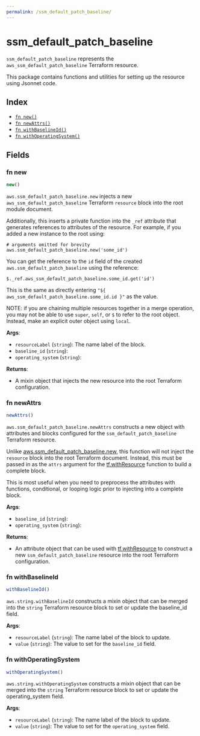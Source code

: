 ```yaml
---
permalink: /ssm_default_patch_baseline/
---
```


# ssm_default_patch_baseline

`ssm_default_patch_baseline` represents the `aws_ssm_default_patch_baseline` Terraform resource.



This package contains functions and utilities for setting up the resource using Jsonnet code.


## Index

* [`fn new()`](#fn-new)
* [`fn newAttrs()`](#fn-newattrs)
* [`fn withBaselineId()`](#fn-withbaselineid)
* [`fn withOperatingSystem()`](#fn-withoperatingsystem)

## Fields

### fn new

```ts
new()
```


`aws.ssm_default_patch_baseline.new` injects a new `aws_ssm_default_patch_baseline` Terraform `resource`
block into the root module document.

Additionally, this inserts a private function into the `_ref` attribute that generates references to attributes of the
resource. For example, if you added a new instance to the root using:

    # arguments omitted for brevity
    aws.ssm_default_patch_baseline.new('some_id')

You can get the reference to the `id` field of the created `aws.ssm_default_patch_baseline` using the reference:

    $._ref.aws_ssm_default_patch_baseline.some_id.get('id')

This is the same as directly entering `"${ aws_ssm_default_patch_baseline.some_id.id }"` as the value.

NOTE: if you are chaining multiple resources together in a merge operation, you may not be able to use `super`, `self`,
or `$` to refer to the root object. Instead, make an explicit outer object using `local`.

**Args**:
  - `resourceLabel` (`string`): The name label of the block.
  - `baseline_id` (`string`): 
  - `operating_system` (`string`): 

**Returns**:
- A mixin object that injects the new resource into the root Terraform configuration.


### fn newAttrs

```ts
newAttrs()
```


`aws.ssm_default_patch_baseline.newAttrs` constructs a new object with attributes and blocks configured for the `ssm_default_patch_baseline`
Terraform resource.

Unlike [aws.ssm_default_patch_baseline.new](#fn-ssm_default_patch_baselinenew), this function will not inject the `resource`
block into the root Terraform document. Instead, this must be passed in as the `attrs` argument for the
[tf.withResource](https://github.com/tf-libsonnet/core/tree/main/docs#fn-withresource) function to build a complete block.

This is most useful when you need to preprocess the attributes with functions, conditional, or looping logic prior to
injecting into a complete block.

**Args**:
  - `baseline_id` (`string`): 
  - `operating_system` (`string`): 

**Returns**:
  - An attribute object that can be used with [tf.withResource](https://github.com/tf-libsonnet/core/tree/main/docs#fn-withresource) to construct a new `ssm_default_patch_baseline` resource into the root Terraform configuration.


### fn withBaselineId

```ts
withBaselineId()
```

`aws.string.withBaselineId` constructs a mixin object that can be merged into the `string`
Terraform resource block to set or update the baseline_id field.



**Args**:
  - `resourceLabel` (`string`): The name label of the block to update.
  - `value` (`string`): The value to set for the `baseline_id` field.


### fn withOperatingSystem

```ts
withOperatingSystem()
```

`aws.string.withOperatingSystem` constructs a mixin object that can be merged into the `string`
Terraform resource block to set or update the operating_system field.



**Args**:
  - `resourceLabel` (`string`): The name label of the block to update.
  - `value` (`string`): The value to set for the `operating_system` field.
